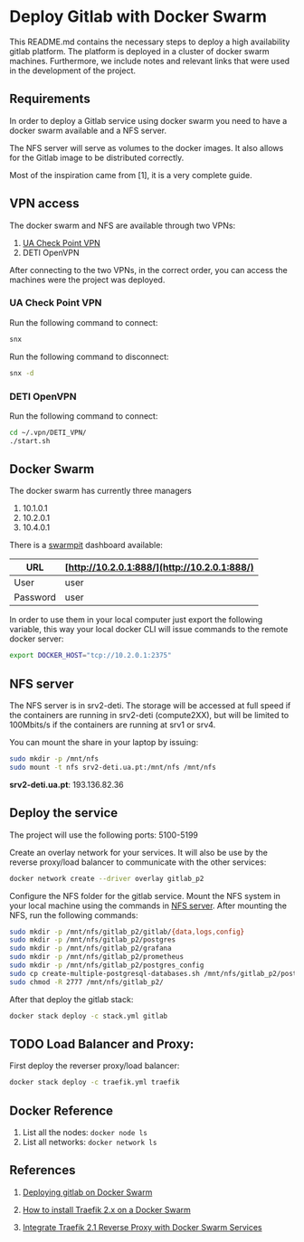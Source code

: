 # Deploy Gitlab with Docker Swarm

This README.md contains the necessary steps to deploy a high availability gitlab platform.
The platform is deployed in a cluster of docker swarm machines.
Furthermore, we include notes and relevant links that were used in the development of the project.

## Requirements

In order to deploy a Gitlab service using docker swarm you need to have
a docker swarm available and a NFS server.

The NFS server will serve as volumes to the docker images.
It also allows for the Gitlab image to be distributed correctly.

Most of the inspiration came from [1], it is a very complete guide.

## VPN access

The docker swarm and NFS are available through two VPNs:

1. [UA Check Point VPN](https://go.ua.pt/)
2. DETI OpenVPN

After connecting to the two VPNs, in the correct order,
you can access the machines were the project was deployed.

### UA Check Point VPN

Run the following command to connect:

```bash
snx
```

Run the following command to disconnect:

```bash
snx -d
```

### DETI OpenVPN

Run the following command to connect:

```bash
cd ~/.vpn/DETI_VPN/
./start.sh
```

## Docker Swarm

The docker swarm has currently three managers

1. 10.1.0.1
2. 10.2.0.1
3. 10.4.0.1

There is a [swarmpit](https://swarmpit.io/) dashboard available:

| URL      | [http://10.2.0.1:888/](http://10.2.0.1:888/) |
|----------|----------------------------------------------|
| User     | user |
| Password | user |

In order to use them in your local computer just export the following variable,
this way your local docker CLI will issue commands to the remote docker server:

```bash
export DOCKER_HOST="tcp://10.2.0.1:2375"
```

## NFS server

The NFS server is in srv2-deti.
The storage will be accessed at full speed if the containers are running in srv2-deti (compute2XX),
but will be limited to 100Mbits/s if the containers are running at srv1 or srv4.

You can mount the share in your laptop by issuing:

```bash
sudo mkdir -p /mnt/nfs
sudo mount -t nfs srv2-deti.ua.pt:/mnt/nfs /mnt/nfs
```

**srv2-deti.ua.pt**: 193.136.82.36

## Deploy the service

The project will use the following ports: 5100-5199

Create an overlay network for your services.
It will also be use by the reverse proxy/load balancer to communicate with the other services:

```bash
docker network create --driver overlay gitlab_p2
```

Configure the NFS folder for the gitlab service.
Mount the NFS system in your local machine using the commands in [NFS server](#NFS-server).
After mounting the NFS, run the following commands:

```bash
sudo mkdir -p /mnt/nfs/gitlab_p2/gitlab/{data,logs,config}
sudo mkdir -p /mnt/nfs/gitlab_p2/postgres
sudo mkdir -p /mnt/nfs/gitlab_p2/grafana
sudo mkdir -p /mnt/nfs/gitlab_p2/prometheus
sudo mkdir -p /mnt/nfs/gitlab_p2/postgres_config
sudo cp create-multiple-postgresql-databases.sh /mnt/nfs/gitlab_p2/postgres_config/
sudo chmod -R 2777 /mnt/nfs/gitlab_p2/
```

After that deploy the gitlab stack:

```bash
docker stack deploy -c stack.yml gitlab
```

## TODO Load Balancer and Proxy:

First deploy the reverser proxy/load balancer:

```bash
docker stack deploy -c traefik.yml traefik
``` 

## Docker Reference

1. List all the nodes: `docker node ls`
2. List all networks: `docker network ls`

## References

1. [Deploying gitlab on Docker Swarm](https://dev.to/livioribeiro/deploying-gitlab-on-docker-swarm-1fb1)

2. [How to install Traefik 2.x on a Docker Swarm](https://blog.creekorful.com/how-to-install-traefik-2-docker-swarm/)

3. [Integrate Traefik 2.1 Reverse Proxy with Docker Swarm Services](https://medium.com/better-programming/traefik-2-1-as-a-reverse-proxy-c9e274da0a32)
